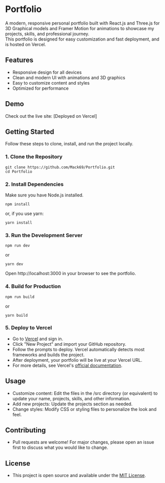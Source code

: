# Portfolio
A modern, responsive personal portfolio built with React.js and Three.js for 3D Graphical models and Framer Motion for animations to showcase my projects, skills, and professional journey.  
 This portfolio is designed for easy customization and fast deployment, and is hosted on Vercel.

## Features

- Responsive design for all devices
- Clean and modern UI with animations and 3D graphics
- Easy to customize content and styles
- Optimized for performance

## Demo
Check out the live site: [Deployed on Vercel] 

## Getting Started
Follow these steps to clone, install, and run the project locally.

### 1. Clone the Repository  
```
git clone https://github.com/Mack69/Portfolio.git
cd Portfolio
```
### 2. Install Dependencies
Make sure you have Node.js installed.
```
npm install
```
or, if you use yarn:
```
yarn install
```

### 3. Run the Development Server
```
npm run dev
```
or
```
yarn dev
```
Open http://localhost:3000 in your browser to see the portfolio.

### 4. Build for Production
```
npm run build
```
or
```
yarn build
```

### 5. Deploy to Vercel
- Go to [Vercel](https://vercel.com "Deploy your Project easily") and sign in.
- Click "New Project" and import your GitHub repository.
- Follow the prompts to deploy. Vercel automatically detects most frameworks and builds the project.
- After deployment, your portfolio will be live at your Vercel URL.
- For more details, see Vercel's [official documentation](https://vercel.com/docs).

## Usage
- Customize content: Edit the files in the /src directory (or equivalent) to update your name, projects, skills, and other information.
- Add new projects: Update the projects section as needed.
- Change styles: Modify CSS or styling files to personalize the look and feel.

## Contributing
* Pull requests are welcome! For major changes, please open an issue first to discuss what you would like to change.

## License
* This project is open source and available under the [MIT License](LICENSE).
